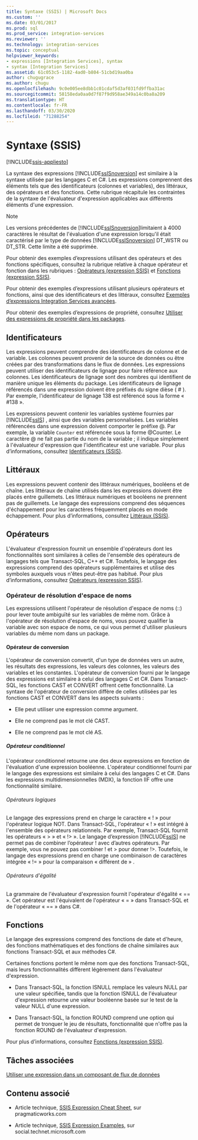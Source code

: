 ```yaml
---
title: Syntaxe (SSIS) | Microsoft Docs
ms.custom: ''
ms.date: 03/01/2017
ms.prod: sql
ms.prod_service: integration-services
ms.reviewer: ''
ms.technology: integration-services
ms.topic: conceptual
helpviewer_keywords:
- expressions [Integration Services], syntax
- syntax [Integration Services]
ms.assetid: 61c053c5-1182-4ad0-b804-51cbd19aa0ba
author: chugugrace
ms.author: chugu
ms.openlocfilehash: 9c0e005ee8dbb1c01cdaf5d3af031fd9ffba31ac
ms.sourcegitcommit: 58158eda0aa0d7f87f9d958ae349a14c0ba8a209
ms.translationtype: HT
ms.contentlocale: fr-FR
ms.lasthandoff: 03/30/2020
ms.locfileid: "71288254"
---
```

# <a name="syntax-ssis"></a>Syntaxe (SSIS)

[!INCLUDE[ssis-appliesto](../../includes/ssis-appliesto-ssvrpluslinux-asdb-asdw-xxx.md)]


  La syntaxe des expressions [!INCLUDE[ssISnoversion](../../includes/ssisnoversion-md.md)] est similaire à la syntaxe utilisée par les langages C et C#. Les expressions comprennent des éléments tels que des identificateurs (colonnes et variables), des littéraux, des opérateurs et des fonctions. Cette rubrique récapitule les contraintes de la syntaxe de l'évaluateur d'expression applicables aux différents éléments d'une expression.  
  
> [!NOTE]  
>  Les versions précédentes de [!INCLUDE[ssISnoversion](../../includes/ssisnoversion-md.md)]limitaient à 4000 caractères le résultat de l'évaluation d'une expression lorsqu'il était caractérisé par le type de données [!INCLUDE[ssISnoversion](../../includes/ssisnoversion-md.md)] DT_WSTR ou DT_STR. Cette limite a été supprimée.  
  
 Pour obtenir des exemples d’expressions utilisant des opérateurs et des fonctions spécifiques, consultez la rubrique relative à chaque opérateur et fonction dans les rubriques : [Opérateurs &#40;expression SSIS&#41;](../../integration-services/expressions/operators-ssis-expression.md) et [Fonctions &#40;expression SSIS&#41;](../../integration-services/expressions/functions-ssis-expression.md).  
  
 Pour obtenir des exemples d’expressions utilisant plusieurs opérateurs et fonctions, ainsi que des identificateurs et des littéraux, consultez [Exemples d’expressions Integration Services avancées](../../integration-services/expressions/examples-of-advanced-integration-services-expressions.md).  
  
 Pour obtenir des exemples d’expressions de propriété, consultez [Utiliser des expressions de propriété dans les packages](../../integration-services/expressions/use-property-expressions-in-packages.md).  
  
## <a name="identifiers"></a>Identificateurs  
 Les expressions peuvent comprendre des identificateurs de colonne et de variable. Les colonnes peuvent provenir de la source de données ou être créées par des transformations dans le flux de données. Les expressions peuvent utiliser des identificateurs de lignage pour faire référence aux colonnes. Les identificateurs de lignage sont des nombres qui identifient de manière unique les éléments du package. Les identificateurs de lignage référencés dans une expression doivent être préfixés du signe dièse ( # ). Par exemple, l'identificateur de lignage 138 est référencé sous la forme « #138 ».  
  
 Les expressions peuvent contenir les variables système fournies par [!INCLUDE[ssIS](../../includes/ssis-md.md)] , ainsi que des variables personnalisées. Les variables référencées dans une expression doivent comporter le préfixe \@. Par exemple, la variable `Counter` est référencée sous la forme \@Counter. Le caractère \@ ne fait pas partie du nom de la variable ; il indique simplement à l'évaluateur d'expression que l'identificateur est une variable. Pour plus d’informations, consultez [Identificateurs &#40;SSIS&#41;](../../integration-services/expressions/identifiers-ssis.md).  
  
## <a name="literals"></a>Littéraux  
 Les expressions peuvent contenir des littéraux numériques, booléens et de chaîne. Les littéraux de chaîne utilisés dans les expressions doivent être placés entre guillemets. Les littéraux numériques et booléens ne prennent pas de guillemets. Le langage des expressions comprend des séquences d'échappement pour les caractères fréquemment placés en mode échappement. Pour plus d’informations, consultez [Littéraux &#40;SSIS&#41;](../../integration-services/expressions/numeric-string-and-boolean-literals.md).  
  
## <a name="operators"></a>Opérateurs  
 L'évaluateur d'expression fournit un ensemble d'opérateurs dont les fonctionnalités sont similaires à celles de l'ensemble des opérateurs de langages tels que Transact-SQL, C++ et C#. Toutefois, le langage des expressions comprend des opérateurs supplémentaires et utilise des symboles auxquels vous n'êtes peut-être pas habitué. Pour plus d’informations, consultez [Opérateurs &#40;expression SSIS&#41;](../../integration-services/expressions/operators-ssis-expression.md).  
  
### <a name="namespace-resolution-operator"></a>Opérateur de résolution d'espace de noms  
 Les expressions utilisent l'opérateur de résolution d'espace de noms (::) pour lever toute ambiguïté sur les variables de même nom. Grâce à l'opérateur de résolution d'espace de noms, vous pouvez qualifier la variable avec son espace de noms, ce qui vous permet d'utiliser plusieurs variables du même nom dans un package.  
  
#### <a name="cast-operator"></a>Opérateur de conversion  
 L'opérateur de conversion convertit, d'un type de données vers un autre, les résultats des expressions, les valeurs des colonnes, les valeurs des variables et les constantes. L'opérateur de conversion fourni par le langage des expressions est similaire à celui des langages C et C#. Dans Transact-SQL, les fonctions CAST et CONVERT offrent cette fonctionnalité. La syntaxe de l'opérateur de conversion diffère de celles utilisées par les fonctions CAST et CONVERT dans les aspects suivants :  
  
-   Elle peut utiliser une expression comme argument.  
  
-   Elle ne comprend pas le mot clé CAST.  
  
-   Elle ne comprend pas le mot clé AS.  
  
##### <a name="conditional-operator"></a>Opérateur conditionnel  
 L'opérateur conditionnel retourne une des deux expressions en fonction de l'évaluation d'une expression booléenne. L'opérateur conditionnel fourni par le langage des expressions est similaire à celui des langages C et C#. Dans les expressions multidimensionnelles (MDX), la fonction IIF offre une fonctionnalité similaire.  
  
###### <a name="logical-operators"></a>Opérateurs logiques  
 Le langage des expressions prend en charge le caractère « ! » pour l'opérateur logique NOT. Dans Transact-SQL, l'opérateur « ! » est intégré à l'ensemble des opérateurs relationnels. Par exemple, Transact-SQL fournit les opérateurs « > » et « !> ». Le langage d’expression [!INCLUDE[ssIS](../../includes/ssis-md.md)] ne permet pas de combiner l’opérateur ! avec d’autres opérateurs. Par exemple, vous ne pouvez pas combiner ! et > pour donner !>. Toutefois, le langage des expressions prend en charge une combinaison de caractères intégrée « != » pour la comparaison « différent de » .  
  
###### <a name="equality-operators"></a>Opérateurs d'égalité  
 La grammaire de l'évaluateur d'expression fournit l'opérateur d'égalité « == ». Cet opérateur est l'équivalent de l'opérateur « = » dans Transact-SQL et de l'opérateur « == » dans C#.  
  
## <a name="functions"></a>Fonctions  
 Le langage des expressions comprend des fonctions de date et d'heure, des fonctions mathématiques et des fonctions de chaîne similaires aux fonctions Transact-SQL et aux méthodes C#.  
  
 Certaines fonctions portent le même nom que des fonctions Transact-SQL, mais leurs fonctionnalités diffèrent légèrement dans l'évaluateur d'expression.  
  
-   Dans Transact-SQL, la fonction ISNULL remplace les valeurs NULL par une valeur spécifiée, tandis que la fonction ISNULL de l'évaluateur d'expression retourne une valeur booléenne basée sur le test de la valeur NULL d'une expression.  
  
-   Dans Transact-SQL, la fonction ROUND comprend une option qui permet de tronquer le jeu de résultats, fonctionnalité que n'offre pas la fonction ROUND de l'évaluateur d'expression.  
  
 Pour plus d’informations, consultez [Fonctions &#40;expression SSIS&#41;](../../integration-services/expressions/functions-ssis-expression.md).  
  
## <a name="related-tasks"></a>Tâches associées  
 [Utiliser une expression dans un composant de flux de données](https://msdn.microsoft.com/library/9181b998-d24a-41fb-bb3c-14eee34f910d)  
  
## <a name="related-content"></a>Contenu associé  
  
-   Article technique, [SSIS Expression Cheat Sheet](https://go.microsoft.com/fwlink/?LinkId=746575), sur pragmaticworks.com  
  
-   Article technique, [SSIS Expression Examples](https://go.microsoft.com/fwlink/?LinkId=220761), sur social.technet.microsoft.com  
  
  
